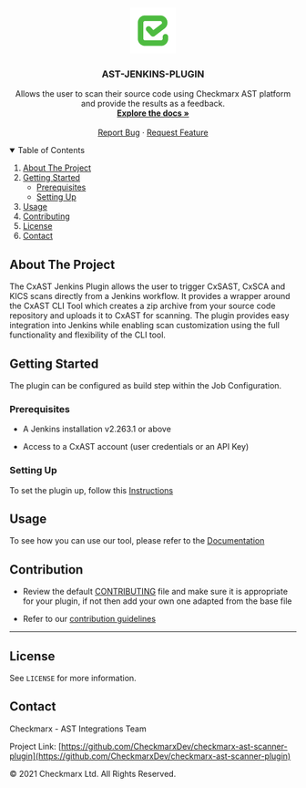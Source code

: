 <!-- PROJECT LOGO -->
<br />
<p align="center">
  <a href="">
    <img src="./logo.png" alt="Logo" width="80" height="80">
  </a>

<h3 align="center">AST-JENKINS-PLUGIN </h3>

<p align="center">
    Allows the user to scan their source code using Checkmarx AST platform and provide the results as a feedback.
<br />
    <a href="https://checkmarx.atlassian.net/wiki/spaces/AST/pages/2966164587/Jenkins+Plugin"><strong>Explore the docs »</strong></a>
    <br />
    <br />
    <a href="https://issues.jenkins-ci.org/">Report Bug</a>
    ·
    <a href="https://github.com/CheckmarxDev/checkmarx-ast-scanner-plugin/issues/new">Request Feature</a>
  </p>
</p>



<!-- TABLE OF CONTENTS -->
<details open="open">
  <summary>Table of Contents</summary>
  <ol>
    <li>
      <a href="#about-the-project">About The Project</a>
    </li>
    <li>
      <a href="#getting-started">Getting Started</a>
      <ul>
        <li><a href="#prerequisites">Prerequisites</a></li>
        <li><a href="#setting-up">Setting Up</a></li>
      </ul>
    </li>
    <li><a href="#usage">Usage</a></li>
    <li><a href="#contributing">Contributing</a></li>
    <li><a href="#license">License</a></li>
    <li><a href="#contact">Contact</a></li>
  </ol>
</details>



<!-- ABOUT THE PROJECT -->
## About The Project

The CxAST Jenkins Plugin allows the user to trigger CxSAST, CxSCA and KICS scans directly from a Jenkins workflow. 
It provides a wrapper around the CxAST CLI Tool which creates a zip archive from your source code repository and uploads 
it to CxAST for scanning. The plugin provides easy integration into Jenkins while enabling scan customization using the 
full functionality and flexibility of the CLI tool.

<!-- GETTING STARTED -->
## Getting Started

The plugin can be configured as build step within the Job Configuration.

### Prerequisites

- A Jenkins installation v2.263.1 or above

- Access to a CxAST account (user credentials or an API Key)

### Setting Up
To set the plugin up, follow this [Instructions](https://checkmarx.atlassian.net/wiki/spaces/AST/pages/3221226473/Installing+the+Jenkins+CxAST+Plugin)

## Usage

To see how you can use our tool, please refer to the [Documentation](https://checkmarx.atlassian.net/wiki/spaces/AST/pages/2966164587/Jenkins+Plugin)


## Contribution

- Review the default [CONTRIBUTING](https://github.com/jenkinsci/.github/blob/master/CONTRIBUTING.md) file and make sure it is appropriate for your plugin, if not then add your own one adapted from the base file

- Refer to our [contribution guidelines](https://github.com/jenkinsci/.github/blob/master/CONTRIBUTING.md)

** **

<!-- LICENSE -->
## License
See `LICENSE` for more information.



<!-- CONTACT -->
## Contact

Checkmarx - AST Integrations Team

Project Link: [https://github.com/CheckmarxDev/checkmarx-ast-scanner-plugin](https://github.com/CheckmarxDev/checkmarx-ast-scanner-plugin)


© 2021 Checkmarx Ltd. All Rights Reserved.
